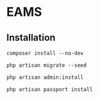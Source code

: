 # EAMS

## Installation

```
composer install --no-dev

php artisan migrate --seed

php artisan admin:install

php artisan passport install
```
